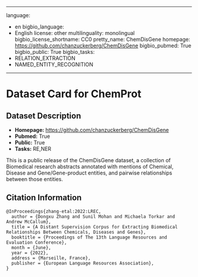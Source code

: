 
---
language: 
- en
bigbio_language: 
- English
license: other
multilinguality: monolingual
bigbio_license_shortname: CC0
pretty_name: ChemDisGene
homepage: https://github.com/chanzuckerberg/ChemDisGene
bigbio_pubmed: True
bigbio_public: True
bigbio_tasks: 
- RELATION_EXTRACTION
- NAMED_ENTITY_RECOGNITION
---


# Dataset Card for ChemProt

## Dataset Description

- **Homepage:** https://github.com/chanzuckerberg/ChemDisGene
- **Pubmed:** True
- **Public:** True
- **Tasks:** RE,NER


This is a public release of the ChemDisGene dataset, a collection of Biomedical 
research abstracts annotated with mentions of Chemical, Disease and Gene/Gene-product 
entities, and pairwise relationships between those entities.



## Citation Information

```
@InProceedings{zhang-etal:2022:LREC,
  author = {Dongxu Zhang and Sunil Mohan and Michaela Torkar and Andrew McCallum},
  title = {A Distant Supervision Corpus for Extracting Biomedical Relationships Between Chemicals, Diseases and Genes},
  booktitle = {Proceedings of The 13th Language Resources and Evaluation Conference},
  month = {June},
  year = {2022},
  address = {Marseille, France},
  publisher = {European Language Resources Association},
}
```
